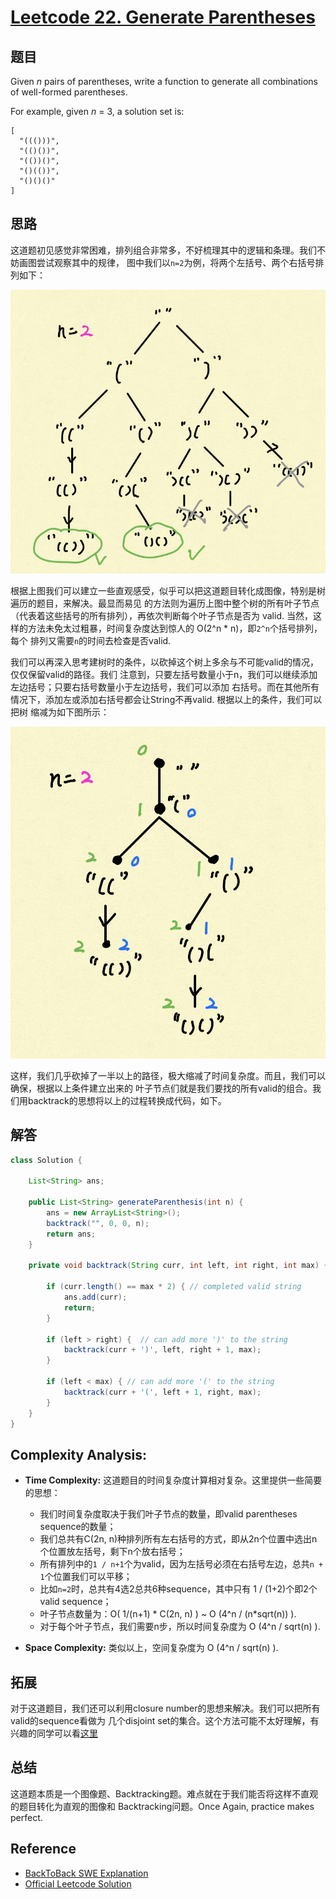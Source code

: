 # [Leetcode 22. Generate Parentheses](https://leetcode.com/problems/generate-parentheses/)

## 题目

Given *n* pairs of parentheses, write a function to generate all combinations of
well-formed parentheses.

For example, given *n* = 3, a solution set is:
```
[
  "((()))",
  "(()())",
  "(())()",
  "()(())",
  "()()()"
]
```

## 思路

这道题初见感觉非常困难，排列组合非常多，不好梳理其中的逻辑和条理。我们不妨画图尝试观察其中的规律，
图中我们以`n=2`为例，将两个左括号、两个右括号排列如下：

![CompleteTree](../Resources/LC22-CompleteTree.png)

根据上图我们可以建立一些直观感受，似乎可以把这道题目转化成图像，特别是树遍历的题目，来解决。最显而易见
的方法则为遍历上图中整个树的所有叶子节点（代表着这些括号的所有排列），再依次判断每个叶子节点是否为
valid. 当然，这样的方法未免太过粗暴，时间复杂度达到惊人的 O(2^n * n)，即`2^n`个括号排列，每个
排列又需要`n`的时间去检查是否valid.

我们可以再深入思考建树时的条件，以砍掉这个树上多余与不可能valid的情况，仅仅保留valid的路径。我们
注意到，只要左括号数量小于n，我们可以继续添加左边括号；只要右括号数量小于左边括号，我们可以添加
右括号。而在其他所有情况下，添加左或添加右括号都会让String不再valid. 根据以上的条件，我们可以把树
缩减为如下图所示：

![Illustration](../Resources/LC22-Illustration.png)

这样，我们几乎砍掉了一半以上的路径，极大缩减了时间复杂度。而且，我们可以确保，根据以上条件建立出来的
叶子节点们就是我们要找的所有valid的组合。我们用backtrack的思想将以上的过程转换成代码，如下。

## 解答
```java
class Solution {
    
    List<String> ans;
    
    public List<String> generateParenthesis(int n) {
        ans = new ArrayList<String>();
        backtrack("", 0, 0, n);
        return ans;
    }
    
    private void backtrack(String curr, int left, int right, int max) {
        
        if (curr.length() == max * 2) { // completed valid string
            ans.add(curr);
            return;
        }
        
        if (left > right) {  // can add more ')' to the string
            backtrack(curr + ')', left, right + 1, max);
        }
        
        if (left < max) { // can add more '(' to the string
            backtrack(curr + '(', left + 1, right, max);
        }
    }
} 
```

## Complexity Analysis:
- **Time Complexity:** 这道题目的时间复杂度计算相对复杂。这里提供一些简要的思想：
  - 我们时间复杂度取决于我们叶子节点的数量，即valid parentheses sequence的数量；
  - 我们总共有C(2n, n)种排列所有左右括号的方式，即从2n个位置中选出n个位置放左括号，剩下n个放右括号；
  - 所有排列中的`1 / n+1`个为valid，因为左括号必须在右括号左边，总共`n + 1`个位置我们可以平移；
  - 比如`n=2`时，总共有4选2总共6种sequence，其中只有 1 / (1+2)个即2个valid sequence；
  - 叶子节点数量为：O( 1/(n+1) * C(2n, n) ) ~ O (4^n / (n*sqrt(n)) ).
  - 对于每个叶子节点，我们需要n步，所以时间复杂度为 O (4^n / sqrt(n) ). 

- **Space Complexity:** 类似以上，空间复杂度为 O (4^n / sqrt(n) ). 

## 拓展

对于这道题目，我们还可以利用closure number的思想来解决。我们可以把所有valid的sequence看做为
几个disjoint set的集合。这个方法可能不太好理解，有兴趣的同学可以看[这里](https://leetcode.com/problems/generate-parentheses/solution/)

## 总结

这道题本质是一个图像题、Backtracking题。难点就在于我们能否将这样不直观的题目转化为直观的图像和
Backtracking问题。Once Again, practice makes perfect.

## Reference
- [BackToBack SWE Explanation](https://www.youtube.com/watch?v=sz1qaKt0KGQ)
- [Official Leetcode Solution](https://leetcode.com/problems/generate-parentheses/solution/)